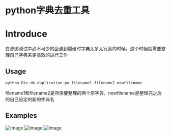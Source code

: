 # python字典去重工具

# Introduce

在渗透测试中必不可少的会遇到爆破时字典太多太冗余的时候，这个时候就需要整理自己字典来更高效的进行工作

## Usage

`python Dic-de-duplication.py filename1 filename2 newfilename`

filename1和filename2是所需要整理的两个原字典，newfilename是整理完之后的自己设定的新的字典名

## Examples
![image](https://user-images.githubusercontent.com/75559487/158933153-5e6863c1-f3d5-47a9-9a07-5637eb3cba7a.png)
![image](https://user-images.githubusercontent.com/75559487/158933174-1638935b-5a77-4702-9561-7df38a9ba7a1.png)
![image](https://user-images.githubusercontent.com/75559487/158933476-cf51cc6b-9668-42a4-a548-75a1fb4f69ff.png)

